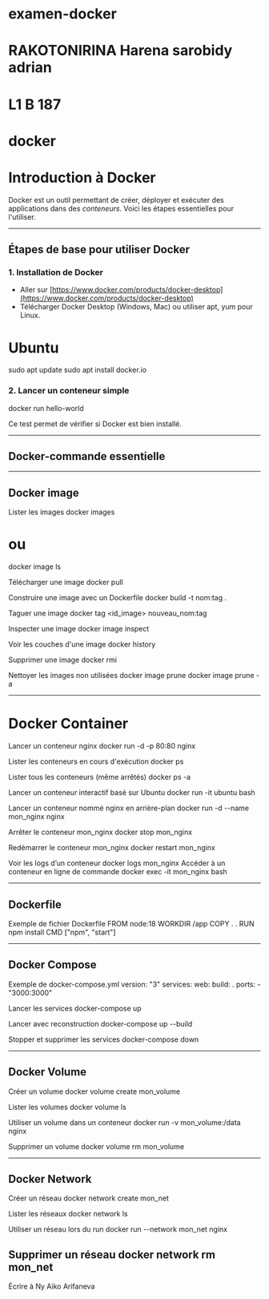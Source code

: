 # examen-docker
# RAKOTONIRINA Harena sarobidy adrian 
# L1 B 187 
# docker

#  Introduction à Docker

Docker est un outil permettant de créer, déployer et exécuter des applications dans des *conteneurs*. Voici les étapes essentielles pour l'utiliser.

---

##  Étapes de base pour utiliser Docker

### 1. Installation de Docker

- Aller sur [https://www.docker.com/products/docker-desktop](https://www.docker.com/products/docker-desktop)
- Télécharger Docker Desktop (Windows, Mac) ou utiliser apt, yum pour Linux.

# Ubuntu
sudo apt update
sudo apt install docker.io

### 2.  Lancer un conteneur simple

docker run hello-world

Ce test permet de vérifier si Docker est bien installé.

---

## Docker-commande essentielle 

---

##  Docker image 

 Lister les images
docker images
# ou
docker image ls

 Télécharger une image
docker pull <image>

Construire une image avec un Dockerfile
docker build -t nom:tag .

 Taguer une image
docker tag <id_image> nouveau_nom:tag

Inspecter une image
docker image inspect <image>

 Voir les couches d'une image
docker history <image>

 Supprimer une image
docker rmi <image>

 Nettoyer les images non utilisées
docker image prune
docker image prune -a

---

#  Docker Container

 Lancer un conteneur nginx
docker run -d -p 80:80 nginx

 Lister les conteneurs en cours d'exécution
docker ps

Lister tous les conteneurs (même arrêtés)
docker ps -a

 Lancer un conteneur interactif basé sur Ubuntu
docker run -it ubuntu bash

 Lancer un conteneur nommé nginx en arrière-plan
docker run -d --name mon_nginx nginx

 Arrêter le conteneur mon_nginx
docker stop mon_nginx

 Redémarrer le conteneur mon_nginx
docker restart mon_nginx

 Voir les logs d’un conteneur
docker logs mon_nginx
 Accéder à un conteneur en ligne de commande
docker exec -it mon_nginx bash

---

##  Dockerfile

 Exemple de fichier Dockerfile
FROM node:18
WORKDIR /app
COPY . .
RUN npm install
CMD ["npm", "start"]

---

##  Docker Compose

 Exemple de docker-compose.yml
version: "3"
services:
  web:
    build: .
    ports:
      - "3000:3000"

 Lancer les services
docker-compose up

 Lancer avec reconstruction
docker-compose up --build

 Stopper et supprimer les services
docker-compose down

---

##  Docker Volume

 Créer un volume
docker volume create mon_volume

 Lister les volumes
docker volume ls

Utiliser un volume dans un conteneur
docker run -v mon_volume:/data nginx

 Supprimer un volume
docker volume rm mon_volume

---

##  Docker Network
 Créer un réseau
docker network create mon_net

 Lister les réseaux
docker network ls

 Utiliser un réseau lors du run
docker run --network mon_net nginx

Supprimer un réseau
docker network rm mon_net
---
Écrire à Ny Aiko Arifaneva
